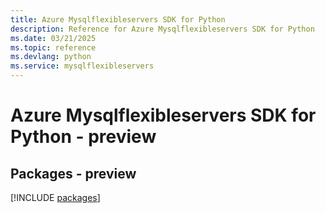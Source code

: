 ```yaml
---
title: Azure Mysqlflexibleservers SDK for Python
description: Reference for Azure Mysqlflexibleservers SDK for Python
ms.date: 03/21/2025
ms.topic: reference
ms.devlang: python
ms.service: mysqlflexibleservers
---
```

# Azure Mysqlflexibleservers SDK for Python - preview
## Packages - preview
[!INCLUDE [packages](mysqlflexibleservers-index.md)]